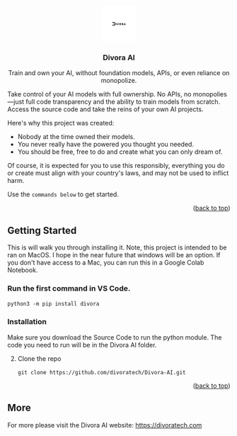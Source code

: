 <a id="readme-top"></a>


<!-- PROJECT LOGO -->
<br />
<div align="center">
  <a href="https://github.com/othneildrew/Best-README-Template">
    <img src="Divora-logo.png" alt="Logo" width="80" height="80">
  </a>

  <h3 align="center">Divora AI</h3>

  <p align="center">
  Train and own your AI, without foundation models, APIs, or even reliance on monopolize.
    <br />
   
</div>

<!-- ABOUT THE PROJECT -->

Take control of your AI models with full ownership. No APIs, no monopolies—just full code transparency and the ability to train models from scratch. Access the source code and take the reins of your own AI projects.

Here's why this project was created:
* Nobody at the time owned their models.
* You never really have the powered you thought you needed.
* You should be free, free to do and create what you can only dream of.

Of course, it is expected for you to use this responsibly, everything you do or create must align with your country's laws, and may not be used to inflict harm.

Use the `commands below` to get started.

<p align="right">(<a href="#readme-top">back to top</a>)</p>


<!-- GETTING STARTED -->
## Getting Started

This is will walk you through installing it. Note, this project is intended to be ran on MacOS. I hope in the near future that windows will be an option. If you don't have access to a Mac, you can run this in a Google Colab Notebook.

### Run the first command in VS Code.

  ```
  python3 -m pip install divora
  ```

### Installation

Make sure you download the Source Code to run the python module. The code you need to run will be in the Divora AI folder.

2. Clone the repo
   ```
   git clone https://github.com/divoratech/Divora-AI.git
   ```
   

<p align="right">(<a href="#readme-top">back to top</a>)</p>



<!-- USAGE EXAMPLES -->
## More

For more please visit the Divora AI website: https://divoratech.com



